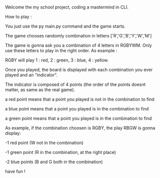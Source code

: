 Welcome the my school project, coding a mastermind in CLI.

How to play :

You just use the py main.py command and the game starts.

The game chooses randomly combination in letters ['R','G','B','Y','W','M']

The game is gonna ask you a combination of 4 letters in RGBYWM. Only use these letters to play in the right order. As example :

RGBY will play 1 : red, 2 : green, 3 : blue, 4 : yellow.

Once you played, the board is displayed with each combination you ever played and an "indicator".

The indicator is composed of 4 points (the order of the points doesnt matter, as same as the real game).

a red point means that a point you played is not in the combination to find 

a blue point means that a point you played is in the combination to find 

a green point means that a point you played is in the combination to find

As example, if the combination choosen is RGBY, the play RBGW is gonna display:

-1 red point (W not in the combination)

-1 green point (R in the combination, at the right place)

-2 blue points (B and G both in the combination)

have fun !
